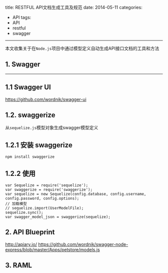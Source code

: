 title: RESTFUL API文档生成工具及规范
date: 2014-05-11
categories:
- API
tags:
- API
- restful
- swagger
---

本文收集关于在`Node.js`项目中通过模型定义自动生成API接口文档的工具和方法


<!-- more -->
## 1. Swagger

----------

## 1.1 Swagger UI

https://github.com/wordnik/swagger-ui

## 1.2. swaggerize

从`sequelize.js`模型对象生成swagger模型定义

## 1.2.1 安装 swaggerize

```
npm install swaggerize
```

## 1.2.2 使用

```
var Sequelize = require('sequelize');
var swaggerize = require('swaggerize');
var sequelize = new Sequelize(config.database, config.username, config.password, config.options);
// 加载模型
// sequelize.import(UserModelFile);
sequelize.sync();
var swagger_model_json = swaggerize(sequelize);
```

## 2. API Blueprint

http://apiary.io/
https://github.com/wordnik/swagger-node-express/blob/master/Apps/petstore/models.js

## 3. RAML